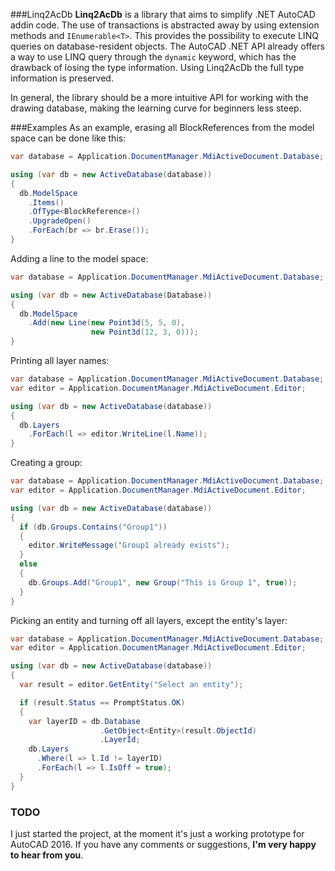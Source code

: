 ###Linq2AcDb
**Linq2AcDb** is a library that aims to simplify .NET AutoCAD addin code. The use of transactions is abstracted away by using extension methods and ```IEnumerable<T>```. This provides the possibility to execute LINQ queries on database-resident objects. The AutoCAD .NET API already offers a way to use LINQ query through the ```dynamic``` keyword, which has the drawback of losing the type information. Using Linq2AcDb the full type information is preserved.

In general, the library should be a more intuitive API for working with the drawing database, making the learning curve for beginners less steep.

###Examples
As an example, erasing all BlockReferences from the model space can be done like this:

```c#
var database = Application.DocumentManager.MdiActiveDocument.Database;

using (var db = new ActiveDatabase(database))
{
  db.ModelSpace
    .Items()
    .OfType<BlockReference>()
    .UpgradeOpen()
    .ForEach(br => br.Erase());
}
```

Adding a line to the model space:

```c#
var database = Application.DocumentManager.MdiActiveDocument.Database;

using (var db = new ActiveDatabase(Database))
{
  db.ModelSpace
    .Add(new Line(new Point3d(5, 5, 0),
                  new Point3d(12, 3, 0)));
}
```

Printing all layer names:

```c#
var database = Application.DocumentManager.MdiActiveDocument.Database;
var editor = Application.DocumentManager.MdiActiveDocument.Editor;

using (var db = new ActiveDatabase(database))
{
  db.Layers
    .ForEach(l => editor.WriteLine(l.Name));
}
```

Creating a group:

```c#
var database = Application.DocumentManager.MdiActiveDocument.Database;
var editor = Application.DocumentManager.MdiActiveDocument.Editor;

using (var db = new ActiveDatabase(database))
{
  if (db.Groups.Contains("Group1"))
  {
    editor.WriteMessage("Group1 already exists");
  }
  else
  {
    db.Groups.Add("Group1", new Group("This is Group 1", true));
  }
}
```

Picking an entity and turning off all layers, except the entity's layer:

```c#
var database = Application.DocumentManager.MdiActiveDocument.Database;
var editor = Application.DocumentManager.MdiActiveDocument.Editor;

using (var db = new ActiveDatabase(database))
{
  var result = editor.GetEntity("Select an entity");

  if (result.Status == PromptStatus.OK)
  {
    var layerID = db.Database
                    .GetObject<Entity>(result.ObjectId)
                    .LayerId;
    db.Layers
      .Where(l => l.Id != layerID)
      .ForEach(l => l.IsOff = true);
  }
}
```

### TODO
I just started the project, at the moment it's just a working prototype for AutoCAD 2016. If you have any comments or suggestions, **I'm very happy to hear from you**.